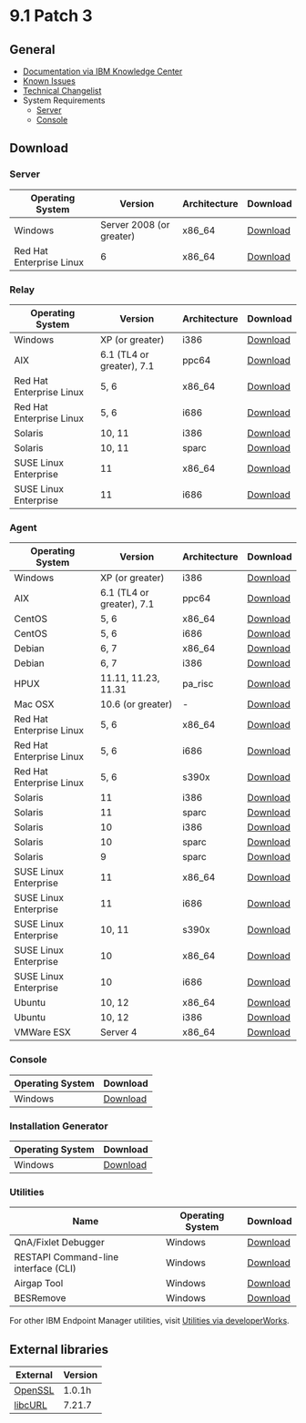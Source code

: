 # 9.1 Patch 3

## General
* [Documentation via IBM Knowledge Center](http://www-01.ibm.com/support/knowledgecenter/SS63NW_9.1.0/com.ibm.tivoli.tem.doc_9.1/welcome/IEM91_landing.html)
* [Known Issues](http://www-01.ibm.com/support/docview.wss?uid=swg21667537)
* [Technical Changelist](http://support.bigfix.com/bes/changes/fullchangelist-91.txt)
* System Requirements
	* [Server](http://www-01.ibm.com/support/docview.wss?uid=swg21505691)
	* [Console](http://www-01.ibm.com/support/docview.wss?uid=swg21505693)

## Download

### Server
| Operating System | Version | Architecture | Download |
| ---------------- | ------- | ------------ | -------- |
| Windows | Server 2008 (or greater) | x86_64 | [Download](http://software.bigfix.com/download/bes/91/BigFix-BES-Server-9.1.1117.0.exe) |
| Red Hat Enterprise Linux | 6 | x86_64 | [Download](http://software.bigfix.com/download/bes/91/ServerInstaller_9.1.1117.0-rhe6.x86_64.tgz) |

### Relay
| Operating System | Version | Architecture | Download |
| ---------------- | ------- | ------------ | -------- |
| Windows | XP (or greater) | i386 | [Download](http://software.bigfix.com/download/bes/91/BigFix-BES-Relay-9.1.1117.0.exe) |
| AIX | 6.1 (TL4 or greater), 7.1 | ppc64 | [Download](http://software.bigfix.com/download/bes/91/BESRelay-9.1.1117.0.ppc64_aix61.pkg) |
| Red Hat Enterprise Linux | 5, 6 | x86_64 | [Download](http://software.bigfix.com/download/bes/91/BESRelay-9.1.1117.0-rhe5.x86_64.rpm) |
| Red Hat Enterprise Linux | 5, 6 | i686 | [Download](http://software.bigfix.com/download/bes/91/BESRelay-9.1.1117.0-rhe5.i686.rpm) |
| Solaris | 10, 11 | i386 | [Download](http://software.bigfix.com/download/bes/91/BESRelay-9.1.1117.0.x86_sol10.pkg) |
| Solaris | 10, 11 | sparc | [Download](http://software.bigfix.com/download/bes/91/BESRelay-9.1.1117.0.sparc_sol10.pkg) |
| SUSE Linux Enterprise | 11 | x86_64 | [Download](http://software.bigfix.com/download/bes/91/BESRelay-9.1.1117.0-sle11.x86_64.rpm) |
| SUSE Linux Enterprise | 11 | i686 | [Download](http://software.bigfix.com/download/bes/91/BESRelay-9.1.1117.0-sle11.i686.rpm) |

### Agent
| Operating System | Version | Architecture | Download |
| ---------------- | ------- | ------------ | -------- |
| Windows | XP (or greater) | i386 | [Download](http://software.bigfix.com/download/bes/91/BigFix-BES-Client-9.1.1117.0.exe) |
| AIX | 6.1 (TL4 or greater), 7.1 | ppc64 | [Download](http://software.bigfix.com/download/bes/91/BESAgent-9.1.1117.0.ppc64_aix61.pkg) |
| CentOS | 5, 6 | x86_64 | [Download](http://software.bigfix.com/download/bes/91/BESAgent-9.1.1117.0-rhe5.x86_64.rpm) |
| CentOS | 5, 6 | i686 | [Download](http://software.bigfix.com/download/bes/91/BESAgent-9.1.1117.0-rhe5.i686.rpm) |
| Debian | 6, 7 | x86_64 | [Download](http://software.bigfix.com/download/bes/91/BESAgent-9.1.1117.0-debian6.amd64.deb) |
| Debian | 6, 7 | i386 | [Download](http://software.bigfix.com/download/bes/91/BESAgent-9.1.1117.0-debian6.i386.deb) |
| HPUX | 11.11, 11.23, 11.31 | pa_risc | [Download](http://software.bigfix.com/download/bes/91/BESAgent-9.1.1117.0.pa_risc_hpux1111.depot) |
| Mac OSX | 10.6 (or greater) | - | [Download](http://software.bigfix.com/download/bes/91/BESAgent-9.1.1117.0-BigFix_MacOSX10.6.pkg) |
| Red Hat Enterprise Linux | 5, 6 | x86_64 | [Download](http://software.bigfix.com/download/bes/91/BESAgent-9.1.1117.0-rhe5.x86_64.rpm) |
| Red Hat Enterprise Linux | 5, 6 | i686 | [Download](http://software.bigfix.com/download/bes/91/BESAgent-9.1.1117.0-rhe5.i686.rpm) |
| Red Hat Enterprise Linux | 5, 6 | s390x | [Download](http://software.bigfix.com/download/bes/91/BESAgent-9.1.1117.0-rhe5.s390x.rpm) |
| Solaris | 11 | i386 | [Download](http://software.bigfix.com/download/bes/91/BESAgent-9.1.1117.0.x86_sol11.pkg) |
| Solaris | 11 | sparc | [Download](http://software.bigfix.com/download/bes/91/BESAgent-9.1.1117.0.sparc_sol11.pkg) |
| Solaris | 10 | i386 | [Download](http://software.bigfix.com/download/bes/91/BESAgent-9.1.1117.0.x86_sol10.pkg) |
| Solaris | 10 | sparc | [Download](http://software.bigfix.com/download/bes/91/BESAgent-9.1.1117.0.sparc_sol10.pkg) |
| Solaris | 9 | sparc | [Download](http://software.bigfix.com/download/bes/91/BESAgent-9.1.1117.0.sparc_sol9.pkg) |
| SUSE Linux Enterprise | 11 | x86_64 | [Download](http://software.bigfix.com/download/bes/91/BESAgent-9.1.1117.0-sle11.x86_64.rpm) |
| SUSE Linux Enterprise | 11 | i686 | [Download](http://software.bigfix.com/download/bes/91/BESAgent-9.1.1117.0-sle11.i686.rpm) |
| SUSE Linux Enterprise | 10, 11 | s390x | [Download](http://software.bigfix.com/download/bes/91/BESAgent-9.1.1117.0-sle10.s390x.rpm) |
| SUSE Linux Enterprise | 10 | x86_64 | [Download](http://software.bigfix.com/download/bes/91/BESAgent-9.1.1117.0-sle9.x86_64.rpm) |
| SUSE Linux Enterprise | 10 | i686 | [Download](http://software.bigfix.com/download/bes/91/BESAgent-9.1.1117.0-sle10.i686.rpm) |
| Ubuntu | 10, 12 | x86_64 | [Download](http://software.bigfix.com/download/bes/91/BESAgent-9.1.1117.0-ubuntu10.amd64.deb) |
| Ubuntu | 10, 12 | i386 | [Download](http://software.bigfix.com/download/bes/91/BESAgent-9.1.1117.0-ubuntu10.i386.deb) | 
| VMWare ESX | Server 4 | x86_64 | [Download](http://software.bigfix.com/download/bes/91/BESAgent-9.1.1117.0-rhe5.x86_64.rpm) |

### Console
| Operating System | Download |
| ---------------- | -------- |
| Windows | [Download](http://software.bigfix.com/download/bes/91/BigFix-BES-Console-9.1.1117.0.exe) |

### Installation Generator
| Operating System | Download |
| ---------------- | -------- |
| Windows | [Download](http://software.bigfix.com/download/bes/91/BigFix-BES-9.1.1117.0.exe) |

### Utilities
| Name | Operating System | Download |
| ---- | ---------------- | -------- |
| QnA/Fixlet Debugger | Windows | [Download](http://software.bigfix.com/download/bes/91/util/QNA9.1.1117.0.zip) |
| RESTAPI Command-line interface (CLI) | Windows | [Download](http://software.bigfix.com/download/bes/91/util/IEMCLI9.1.1117.0.zip) |
| Airgap Tool | Windows | [Download](http://software.bigfix.com/download/bes/91/util/BESAirgapTool9.1.1117.0.zip) |
| BESRemove | Windows | [Download](http://software.bigfix.com/download/bes/91/util/BESRemove9.1.1117.0.exe) |

For other IBM Endpoint Manager utilities, visit [Utilities via developerWorks](https://www.ibm.com/developerworks/community/wikis/home?lang=en#!/wiki/Tivoli%20Endpoint%20Manager/page/Utilities).

## External libraries
| External                                 | Version |
| ---------------------------------------- | ------- |
| [OpenSSL](https://www.openssl.org)       | 1.0.1h  |
| [libcURL](http://curl.haxx.se/libcurl/)  | 7.21.7  |
